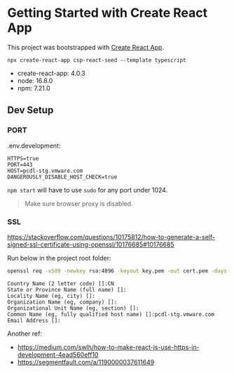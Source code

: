 # Getting Started with Create React App

This project was bootstrapped with [Create React App](https://github.com/facebook/create-react-app).

`npx create-react-app csp-react-seed --template typescript`

- create-react-app: 4.0.3
- node: 16.8.0
- npm: 7.21.0

## Dev Setup

### PORT

.env.development:

```
HTTPS=true
PORT=443
HOST=pcdl-stg.vmware.com
DANGEROUSLY_DISABLE_HOST_CHECK=true
```

`npm start` will have to use `sudo` for any port under 1024.

> Make sure browser proxy is disabled.

### SSL

https://stackoverflow.com/questions/10175812/how-to-generate-a-self-signed-ssl-certificate-using-openssl/10176685#10176685

Run below in the project root folder:

```bash
openssl req -x509 -newkey rsa:4096 -keyout key.pem -out cert.pem -days 365 -nodes
```

```
Country Name (2 letter code) []:CN
State or Province Name (full name) []:
Locality Name (eg, city) []:
Organization Name (eg, company) []:
Organizational Unit Name (eg, section) []:
Common Name (eg, fully qualified host name) []:pcdl-stg.vmware.com
Email Address []:
```

Another ref:

- https://medium.com/swlh/how-to-make-react-js-use-https-in-development-4ead560eff10
- https://segmentfault.com/a/1190000037611649
